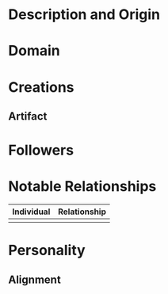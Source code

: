 # Description and Origin


# Domain


# Creations


## Artifact


# Followers


# Notable Relationships
| Individual | Relationship |
| ---------- | ------------ |
|            |              |

# Personality


## Alignment